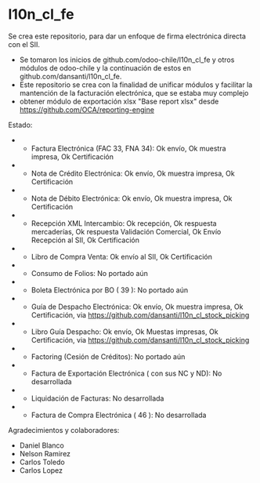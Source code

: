 # l10n_cl_fe
Se crea este repositorio, para dar un enfoque de firma electrónica directa con el SII.

 - Se tomaron los inicios de github.com/odoo-chile/l10n_cl_fe y otros módulos de odoo-chile y la continuación de estos en github.com/dansanti/l10n_cl_fe.
 - Este repositorio se crea con la finalidad de unificar módulos y facilitar la mantención de la facturación electrónica, que se estaba muy complejo
 - obtener módulo de exportación xlsx "Base report xlsx" desde https://github.com/OCA/reporting-engine

 Estado:
 - - Factura Electrónica (FAC 33, FNA 34): Ok envío, Ok muestra impresa, Ok Certificación
 - - Nota de Crédito Electrónica: Ok envío, Ok muestra impresa, Ok Certificación
 - - Nota de Débito Electrónica: Ok envío, Ok muestra impresa, Ok Certificación
 - - Recepción XML Intercambio: Ok recepción, Ok respuesta mercaderías, Ok respuesta Validación Comercial, Ok Envío Recepción al SII, Ok Certificación
 - - Libro de Compra Venta: Ok envío al SII, Ok Certificación
 - - Consumo de Folios: No portado aún
 - - Boleta Electrónica por BO ( 39 ): No portado aún
 - - Guía de Despacho Electrónica: Ok envío, Ok muestra impresa, Ok Certificación, via https://github.com/dansanti/l10n_cl_stock_picking
 - - Libro Guía Despacho: Ok envío, Ok Muestas impresas, Ok Certificación, via https://github.com/dansanti/l10n_cl_stock_picking
 - - Factoring (Cesión de Créditos): No portado aún
 - - Factura de Exportación Electrónica ( con sus NC y ND): No desarrollada
 - - Liquidación de Facturas: No desarrollada
 - - Factura de Compra Electrónica ( 46 ): No desarrollada


 Agradecimientos y colaboradores:

 - Daniel Blanco
 - Nelson Ramirez
 - Carlos Toledo
 - Carlos Lopez
